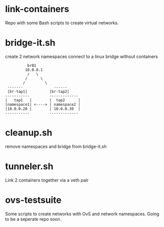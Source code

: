 # link-containers

Repo with some Bash scripts to create virtual networks.

# bridge-it.sh
create 2 network namespaces connect to a linux bridge without containers

              br01
             10.0.0.1
              /   \
             /      \
            /         \
     -------              ------
     |br-tap1|          |br-tap2|
    -----------         -------------
    |   tap1   |        |  tap2      |
    |namespace1| <----> | namespace2 |
    |10.0.0.20 |        | 10.0.0.30  |
    -----------         -------------

# cleanup.sh
remove namespaces and bridge from bridge-it.sh

# tunneler.sh
Link 2 containers together via a veth pair

# ovs-testsuite
Some scripts to create networks with OvS and network namespaces. Going to be a seperate repo soon.
